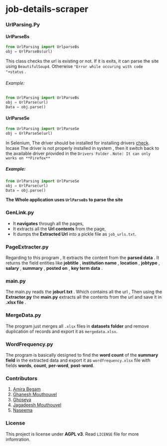 # job-details-scraper

### UrlParsing.Py
#### UrlParseBs

```python
from UrlParsing import UrlparseBs
obj = UrlParseBs(url)
```
This class checks the url is existing or not. If it is exits, it can parse the site using `BeautifulSoup4`. Otherwise `"Error while occuring with code "+status` . 

###### Example:

```python
from UrlParsing import UrlParseBs
obj = UrlParse(url)
Data = obj.parse()
```
#### UrlParseSe

```python
from UrlParsing import UrlParseSe
obj = UrlParseSe(url)
```
In Selenium, The driver should be installed for installing drivers [check](https://selenium-python.readthedocs.io/installation.html#drivers). Incase The driver is  not properly installed in system , then it switch back to the available driver provided in the `Drivers Folder` .
`Note: It can only works on **Firefox** `

##### Example:

```python
from UrlParsing import UrlParseSe
obj = UrlParse(url)
Data = obj.parse()
```
 **The Whole application uses `UrlParseBs` to parse the site**

### GenLink.py 
- It **navigates** through all the pages,
- It extracts all the **Url contents** from the page,
- It dumps the **Extracted Url** into a pickle file as `job_urls.txt`.

### PageExtracter.py
Regarding to this program , It extracts the content from the **parsed data** .
It returns the field entities like **jobtitle** , **institution name** , **location** , **jobtype** , **salary** , **summary** , **posted on** , **key term data** .

### main.py
The main.py reads the **joburl.txt** .
 Which contains all the url , Then using the **Extractor.py** the **main.py** extracts all the contents from the url and save it in **.xlsx file** .
 

### MergeData.py
The program just merges all `.xlsx` files in **datasets folder** and remove duplication of records and export it as `mergedata.xlsx`.

### WordFrequency.py
The program is basically designed to find the **word count** of the **summary field** in the extracted data and export it as `wordfrequency.xlsx` file with fields **words**, **count**, **per-word**, **post-word**.

### Contributors
1. [Amira Begam](https://github.com/AmiraBegam)
2. [Ghanesh Mouthouvel](https://github.com/ghaneshmouthouvel)
3. [Ghoseya](https://github.com/ghoseya)
4. [Jagadeesh Mouthouvel](https://github.com/jagadeesh-tolnut)
5. [Naseema](https://github.com/myselfusereasy/)

### License
This project is license under **AGPL v3**. Read `LICENSE` file for more infomration.
